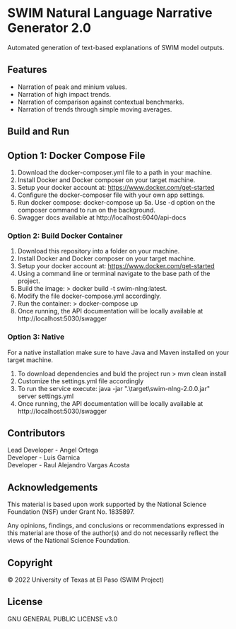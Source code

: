 # SWIM Natural Language Narrative Generator 2.0
Automated generation of text-based explanations of SWIM model outputs.

## Features
- Narration of peak and minium values.
- Narration of high impact trends.
- Narration of comparison against contextual benchmarks.
- Narration of trends through simple moving averages.

## Build and Run

## Option 1: Docker Compose File
1. Download the docker-composer.yml file to a path in your machine.
2. Install Docker and Docker composer on your target machine.
3. Setup your docker account at: https://www.docker.com/get-started
4. Configure the docker-composer file with your own app settings.
5. Run docker compose: docker-compose up
    5a. Use -d option on the composer command to run on the background.
6. Swagger docs available at http://localhost:6040/api-docs


### Option 2: Build Docker Container
1. Download this repository into a folder on your machine.
2. Install Docker and Docker composer on your target machine.
3. Setup your docker account at: https://www.docker.com/get-started
4. Using a command line or terminal navigate to the base path of the project.
5. Build the image: > docker build -t swim-nlng:latest.
6. Modify the file docker-compose.yml accordingly.
7. Run the container: > docker-compose up
8. Once running, the API documentation will be locally available at http://localhost:5030/swagger

### Option 3: Native
For a native installation make sure to have Java and Maven installed on your target machine.   

1. To download dependencies and buld the project run > mvn clean install
2. Customize the settings.yml file accordingly
3. To run the service execute: java -jar ".\target\swim-nlng-2.0.0.jar" server settings.yml
4. Once running, the API documentation will be locally available at http://localhost:5030/swagger

## Contributors
Lead Developer - Angel Ortega   
Developer - Luis Garnica   
Developer - Raul Alejandro Vargas Acosta   

## Acknowledgements
This material is based upon work supported by the National Science Foundation (NSF) under Grant No. 1835897.   

Any opinions, findings, and conclusions or recommendations expressed in this material are those of the author(s) and do not necessarily reflect the views of the National Science Foundation.

## Copyright
© 2022 University of Texas at El Paso (SWIM Project)

## License
GNU GENERAL PUBLIC LICENSE v3.0





